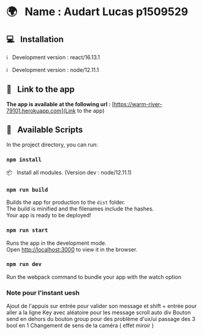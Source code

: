# :earth_africa: &nbsp; Name : Audart Lucas p1509529

## :computer: &nbsp; Installation

:information_source: &nbsp; Development version : react/16.13.1

:information_source: &nbsp; Development version : node/12.11.1

## :link: &nbsp; Link to the app

**The app is available at the following url :** [https://warm-river-79101.herokuapp.com](Link to the app)

## :page_facing_up: &nbsp; Available Scripts

In the project directory, you can run:

### `npm install`

:package: &nbsp; Install all modules.
(Version dev : node/12.11.1)

### `npm run build`

Builds the app for production to the `dist` folder.<br />
The build is minified and the filenames include the hashes.<br />
Your app is ready to be deployed!

### `npm run start`

Runs the app in the development mode.<br />
Open [http://localhost:3000](http://localhost:3000) to view it in the browser.

### `npm run dev`

Run the webpack command to bundle your app with the watch option

### Note pour l'instant uesh

Ajout de l'appuis sur entrée pour valider son message et shift + entrée pour aller a la ligne
Key avec aléatoire pour les message
scroll auto div
Bouton send en dehors du bouton group pour des problème d'ux/ui
passage des 3 bool en 1
Changement de sens de la caméra ( effet miroir )

